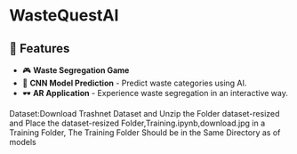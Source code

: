 # WasteQuestAI
## 🚀 Features
- 🎮 **Waste Segregation Game** 
- 🤖 **CNN Model Prediction** - Predict waste categories using AI.
- 🕶️ **AR Application** - Experience waste segregation in an interactive way.

Dataset:Download Trashnet Dataset and Unzip the Folder dataset-resized and 
Place the dataset-resized Folder,Training.ipynb,download.jpg in a Training Folder,
The Training Folder Should be in the Same Directory as of models
